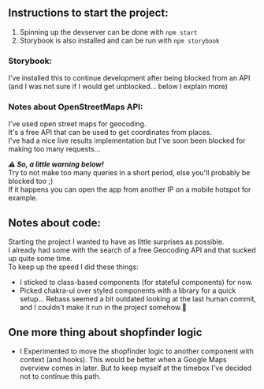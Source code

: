 ## Instructions to start the project:   
1. Spinning up the devserver can be done with `npm start`
1. Storybook is also installed and can be run with `npm storybook`   

### Storybook:   
I've installed this to continue development after being blocked from an API (and I was not sure if I would get unblocked... below I explain more)

### Notes about OpenStreetMaps API:   
I've used open street maps for geocoding.  
It's a free API that can be used to get coordinates from places.  
I've had a nice live results implementation but I've soon been blocked for making too many requests...  

_**⚠️ So, a little warning below!**_   
Try to not make too many queries in a short period, else you'll probably be blocked too ;)   
If it happens you can open the app from another IP on a mobile hotspot for example.

## Notes about code:   
Starting the project I wanted to have as little surprises as possible.   
I already had some with the search of a free Geocoding API and that sucked up quite some time.   
To keep up the speed I did these things:
- I sticked to class-based components (for stateful components) for now.
- Picked chakra-ui over styled components with a library for a quick setup...
  Rebass seemed a bit outdated looking at the last human commit, and I couldn't make it run in the project somehow.🤔
  
## One more thing about shopfinder logic
- I Experimented to move the shopfinder logic to another component with context (and hooks). This would be better when a Google Maps overview comes in later. But to keep myself at the timebox I've decided not to continue this path.

